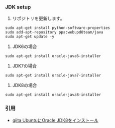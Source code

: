 ### JDK setup
1. リポジトリを更新します。  
  ```
  sudo apt-get install python-software-properties
  sudo add-apt-repository ppa:webupd8team/java
  sudo apt-get update -y
  ```
1. JDK6の場合  
  ```
  sudo apt-get install oracle-java6-installer
  ```
1. JDK7の場合  
  ```
  sudo apt-get install oracle-java7-installer
  ```
1. JDK8の場合  
  ```
  sudo apt-get install oracle-java8-installer
  ```

### 引用
- [qiita UbuntuにOracle JDK8をインストール](http://qiita.com/niusounds/items/1f32dcd6fa1f57ade98a)
